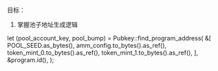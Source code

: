 目标：
1. 掌握池子地址生成逻辑

  let (pool_account_key, pool_bump) = Pubkey::find_program_address(
        &[
            POOL_SEED.as_bytes(),
            amm_config.to_bytes().as_ref(),
            token_mint_0.to_bytes().as_ref(),
            token_mint_1.to_bytes().as_ref(),
        ],
        &program.id(),
    );